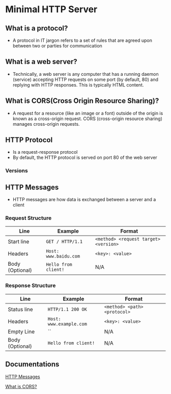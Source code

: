 # Minimal HTTP Server
## What is a protocol?
* A protocol in IT jargon refers to a set of rules that are agreed upon between two or parties for communication

## What is a web server?
* Technically, a web server is any computer that has a running daemon (service) accepting HTTP requests on some port (by default, 80) and replying with HTTP responses. This is typically HTML content.

## What is CORS(Cross Origin Resource Sharing)?
* A request for a resource (like an image or a font) outside of the origin is known as a cross-origin request. CORS (cross-origin resource sharing) manages cross-origin requests.

## HTTP Protocol
* Is a request-response protocol
* By default, the HTTP protocol is served on port 80 of the web server

### Versions

## HTTP Messages
* HTTP messages are how data is exchanged between a server and a client

### Request Structure
| Line            | Example                       | Format                       |
|-----------------|-------------------------------|---------------------------------------|
| Start line      | `GET / HTTP/1.1`              | `<method> <request target> <version>` |
| Headers         | `Host: www.baidu.com`         | `<key>: <value>`                      | 
| Body (Optional) | `Hello from client!`          | N/A                                   |

### Response Structure
| Line            | Example                       | Format                       |
|-----------------|-------------------------------|------------------------------|
| Status line     | `HTTP/1.1 200 OK`             | `<method> <path> <protocol>` |
| Headers         | `Host: www.example.com`       | `<key>: <value>`             |
| Empty Line      |  ``                           | N/A                          |
| Body (Optional) | `Hello from client!`          | N/A                          |

## Documentations
<a href="https://developer.mozilla.org/en-US/docs/Web/HTTP/Messages">HTTP Messages</a>

<a href="https://www.codecademy.com/articles/what-is-cors">What is CORS?</a>